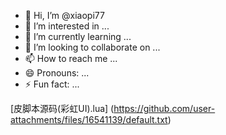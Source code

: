 - 👋 Hi, I’m @xiaopi77
- 👀 I’m interested in ...
- 🌱 I’m currently learning ...
- 💞️ I’m looking to collaborate on ...
- 📫 How to reach me ...
- 😄 Pronouns: ...
- ⚡ Fun fact: ...

<!---
xiaopi77/xiaopi77 is a ✨ special ✨ repository because its `README.md` (this file) appears on your GitHub profile.
You can click the Preview link to take a look at your changes.
--->
[皮脚本源码(彩虹UI).lua]
(https://github.com/user-attachments/files/16541139/default.txt)
